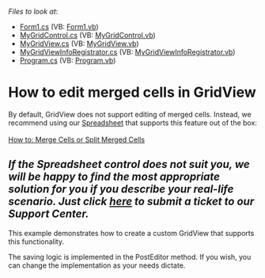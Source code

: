<!-- default file list -->
*Files to look at*:

* [Form1.cs](./CS/Form1.cs) (VB: [Form1.vb](./VB/Form1.vb))
* [MyGridControl.cs](./CS/MyGridControl/MyGridControl.cs) (VB: [MyGridControl.vb](./VB/MyGridControl/MyGridControl.vb))
* [MyGridView.cs](./CS/MyGridControl/MyGridView.cs) (VB: [MyGridView.vb](./VB/MyGridControl/MyGridView.vb))
* [MyGridViewInfoRegistrator.cs](./CS/MyGridControl/MyGridViewInfoRegistrator.cs) (VB: [MyGridViewInfoRegistrator.vb](./VB/MyGridControl/MyGridViewInfoRegistrator.vb))
* [Program.cs](./CS/Program.cs) (VB: [Program.vb](./VB/Program.vb))
<!-- default file list end -->
# How to edit merged cells in GridView


<p>By default, GridView does not support editing of merged cells. Instead, we recommend using our <a href="https://documentation.devexpress.com/windowsforms/12063/controls-and-libraries/spreadsheet">Spreadsheet</a> that supports this feature out of the box:<br><br><a href="https://documentation.devexpress.com/windowsforms/15416/controls-and-libraries/spreadsheet/examples/cells/how-to-merge-cells-or-split-merged-cells">How to: Merge Cells or Split Merged Cells</a> <br>

## ***If the Spreadsheet control does not suit you, we will be happy to find the most appropriate solution for you if you describe your real-life scenario. Just click <a href="https://www.devexpress.com/Support/Center/Question/Create">here</a> to submit a ticket to our Support Center.***
  
  
  
This example demonstrates how to create a custom GridView that supports this functionality. </p><p>The saving logic is implemented in the PostEditor method. If you wish, you can change the implementation as your needs dictate.</p>

<br/>


